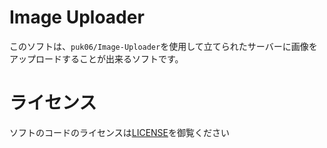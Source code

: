 # Image Uploader
このソフトは、`puk06/Image-Uploader`を使用して立てられたサーバーに画像をアップロードすることが出来るソフトです。

# ライセンス
ソフトのコードのライセンスは[LICENSE](https://github.com/puk06/Image-Uploader/blob/main/LICENSE)を御覧ください
